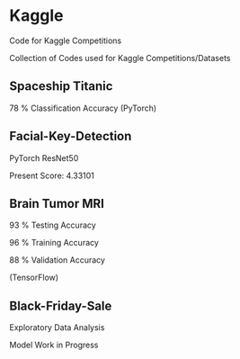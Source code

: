 # Kaggle
Code for Kaggle Competitions

Collection of Codes used for Kaggle Competitions/Datasets

## Spaceship Titanic

78 % Classification Accuracy (PyTorch)

## Facial-Key-Detection

PyTorch ResNet50

Present Score: 4.33101

## Brain Tumor MRI

93 % Testing Accuracy 

96 % Training Accuracy

88 % Validation Accuracy

(TensorFlow)

## Black-Friday-Sale

Exploratory Data Analysis

Model Work in Progress

